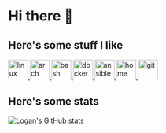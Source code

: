 # Hi there 👋

## Here's some stuff I like
<a href="https://www.linux.org/" target="_blank">
  <img src="https://raw.githubusercontent.com/simple-icons/simple-icons/develop/icons/linux.svg" alt="linux" width="40" height="40"/>
</a>
<a href="https://archlinux.org/" target="_blank">
  <img src="https://raw.githubusercontent.com/simple-icons/simple-icons/develop/icons/archlinux.svg" alt="arch linux" width="40" height="40"/>
</a>
<a href="https://www.gnu.org/software/bash/" target="_blank">
  <img src="https://raw.githubusercontent.com/simple-icons/simple-icons/develop/icons/gnubash.svg" alt="bash" width="40" height="40"/>
</a>
<a href="https://www.docker.com/" target="_blank">
  <img src="https://raw.githubusercontent.com/simple-icons/simple-icons/develop/icons/docker.svg" alt="docker" width="40" height="40"/>
</a>
<a href="https://www.ansible.com/" target="_blank">
  <img src="https://raw.githubusercontent.com/simple-icons/simple-icons/develop/icons/ansible.svg" alt="ansible" width="40" height="40"/>
</a>
<a href="https://www.home-assistant.io/" target="_blank">
  <img src="https://raw.githubusercontent.com/simple-icons/simple-icons/develop/icons/homeassistant.svg" alt="home assistant" width="40" height="40"/>
</a>
<a href="https://git-scm.com/" target="_blank">
  <img src="https://raw.githubusercontent.com/simple-icons/simple-icons/develop/icons/git.svg" alt="git" width="40" height="40"/>
</a>


## Here's some stats
[![Logan's GitHub stats](https://github-readme-stats.vercel.app/api?username=loganmarchione&show_icons=true&theme=dark)](https://github.com/anuraghazra/github-readme-stats)
